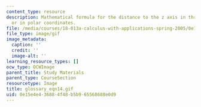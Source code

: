 ```yaml
---
content_type: resource
description: Mathematical formula for the distance to the z axis in three dimensions
  or in polar coordinates.
file: /media/courses/18-013a-calculus-with-applications-spring-2005/0e15e4e436884f48b5b965568688e0d9_glossary_eqn14.gif
file_type: image/gif
image_metadata:
  caption: ''
  credit: ''
  image-alt: ''
learning_resource_types: []
ocw_type: OCWImage
parent_title: Study Materials
parent_type: CourseSection
resourcetype: Image
title: glossary_eqn14.gif
uid: 0e15e4e4-3688-4f48-b5b9-65568688e0d9
---
```

